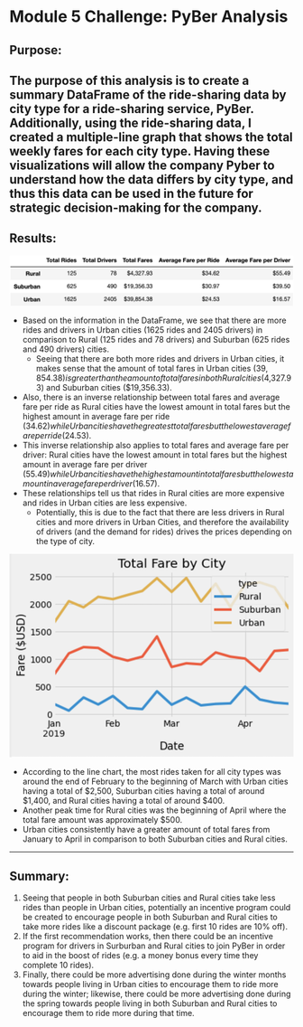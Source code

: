 # Module 5 Challenge: PyBer Analysis

## Purpose:
The purpose of this analysis is to create a summary DataFrame of the ride-sharing data by city type for a ride-sharing service, PyBer. Additionally, using the ride-sharing data, I created a multiple-line graph that shows the total weekly fares for each city type. Having these visualizations will allow the company Pyber to understand how the data differs by city type, and thus this data can be used in the future for strategic decision-making for the company.
---
## Results:
![Ride_Sharing_Data](https://github.com/mbroad1/Module-5-PyBer-Analysis/blob/main/Pyber_Summary_DF.png)
- Based on the information in the DataFrame, we see that there are more rides and drivers in Urban cities (1625 rides and 2405 drivers) in comparison to Rural (125 rides and 78 drivers) and Suburban (625 rides and 490 drivers) cities.
   - Seeing that there are both more rides and drivers in Urban cities, it makes sense that the amount of total fares in Urban cities ($39,854.38) is greater than the amount of total fares in both Rural cities ($4,327.93) and Suburban cities ($19,356.33).
- Also, there is an inverse relationship between total fares and average fare per ride as Rural cities have the lowest amount in total fares but the highest amount in average fare per ride ($34.62) while Urban cities have the greatest total fares but the lowest average fare per ride ($24.53).
- This inverse relationship also applies to total fares and average fare per driver: Rural cities have the lowest amount in total fares but the highest amount in average fare per driver ($55.49) while Urban cities have the highest amount in total fares but the lowest amount in average fare per driver ($16.57).
- These relationships tell us that rides in Rural cities are more expensive and rides in Urban cities are less expensive.
   - Potentially, this is due to the fact that there are less drivers in Rural cities and more drivers in Urban Cities, and therefore the availability of drivers (and the demand for rides) drives the prices depending on the type of city.  

![Ride_Sharing_Data](https://github.com/mbroad1/Module-5-PyBer-Analysis/blob/main/analysis/PyBare_fare_summary.png)
- According to the line chart, the most rides taken for all city types was around the end of February to the beginning of March with Urban cities having a total of $2,500, Suburban cities having a total of around $1,400, and Rural cities having a total of around $400.
- Another peak time for Rural cities was the beginning of April where the total fare amount was approximately $500.
- Urban cities consistently have a greater amount of total fares from January to April in comparison to both Suburban cities and Rural cities.
---
## Summary:
1. Seeing that people in both Suburban cities and Rural cities take less rides than people in Urban cities, potentially an incentive program could be created to encourage people in both Suburban and Rural cities to take more rides like a discount package (e.g. first 10 rides are 10% off).
2. If the first recommendation works, then there could be an incentive program for drivers in Surburban and Rural cities to join PyBer in order to aid in the boost of rides (e.g. a money bonus every time they complete 10 rides).
3. Finally, there could be more advertising done during the winter months towards people living in Urban cities to encourage them to ride more during the winter; likewise, there could be more advertising done during the spring towards people living in both Suburban and Rural cities to encourage them to ride more during that time.
